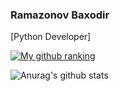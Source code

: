 ### Ramazonov Baxodir
[Python Developer]


<!--
**boxa-developer/boxa-developer** is a ✨ _special_ ✨ repository because its `README.md` (this file) appears on your GitHub profile.

-->

[![My github ranking](https://github-readme-ranking.vercel.app/api/rank?username=boxa-developer&country_code=uzbekistan&theme=dark)](https://github.com/Muhammadsher/github-readme-ranking)

![Anurag's github stats](https://github-readme-stats.vercel.app/api?username=boxa-developer&show_icons=true)

